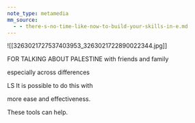 ```yaml
---
note_type: metamedia
mm_source:
  - - there-s-no-time-like-now-to-build-your-skills-in-e.md
---
```


![[3263021727537403953_3263021722890022344.jpg]]

FOR
TALKING ABOUT
PALESTINE
with friends and family

especially across differences

LS
It is possible to do this with

more ease and effectiveness.

These tools can help.


